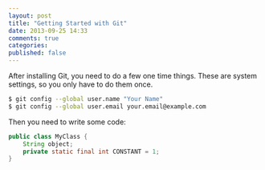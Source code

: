 ```yaml
---
layout: post
title: "Getting Started with Git"
date: 2013-09-25 14:33
comments: true
categories: 
published: false
---
```


After installing Git, you need to do a few one time things.  These are system settings, so you only have to do them once.

``` sh
$ git config --global user.name "Your Name"
$ git config --global user.email your.email@example.com
```

Then you need to write some code:

``` java
public class MyClass {
	String object;
	private static final int CONSTANT = 1;
}
```